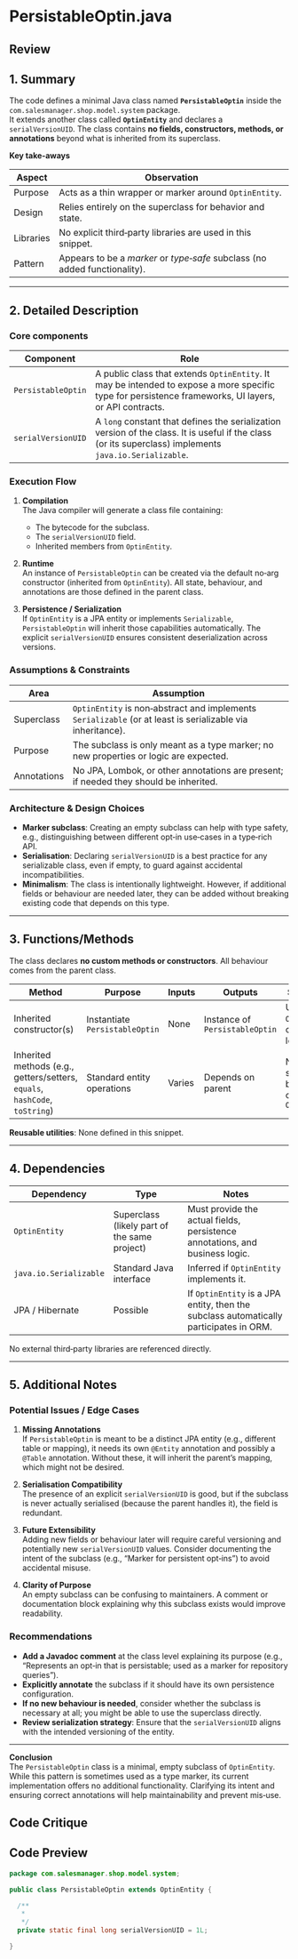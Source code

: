 # PersistableOptin.java

## Review

## 1. Summary

The code defines a minimal Java class named **`PersistableOptin`** inside the `com.salesmanager.shop.model.system` package.  
It extends another class called **`OptinEntity`** and declares a `serialVersionUID`.  The class contains **no fields, constructors, methods, or annotations** beyond what is inherited from its superclass.

**Key take‑aways**

| Aspect | Observation |
|--------|-------------|
| Purpose | Acts as a thin wrapper or marker around `OptinEntity`. |
| Design | Relies entirely on the superclass for behavior and state. |
| Libraries | No explicit third‑party libraries are used in this snippet. |
| Pattern | Appears to be a *marker* or *type‑safe* subclass (no added functionality). |

---

## 2. Detailed Description

### Core components

| Component | Role |
|-----------|------|
| `PersistableOptin` | A public class that extends `OptinEntity`. It may be intended to expose a more specific type for persistence frameworks, UI layers, or API contracts. |
| `serialVersionUID` | A `long` constant that defines the serialization version of the class. It is useful if the class (or its superclass) implements `java.io.Serializable`. |

### Execution Flow

1. **Compilation**  
   The Java compiler will generate a class file containing:
   - The bytecode for the subclass.
   - The `serialVersionUID` field.
   - Inherited members from `OptinEntity`.

2. **Runtime**  
   An instance of `PersistableOptin` can be created via the default no‑arg constructor (inherited from `OptinEntity`). All state, behaviour, and annotations are those defined in the parent class.

3. **Persistence / Serialization**  
   If `OptinEntity` is a JPA entity or implements `Serializable`, `PersistableOptin` will inherit those capabilities automatically. The explicit `serialVersionUID` ensures consistent deserialization across versions.

### Assumptions & Constraints

| Area | Assumption |
|------|------------|
| Superclass | `OptinEntity` is non‑abstract and implements `Serializable` (or at least is serializable via inheritance). |
| Purpose | The subclass is only meant as a type marker; no new properties or logic are expected. |
| Annotations | No JPA, Lombok, or other annotations are present; if needed they should be inherited. |

### Architecture & Design Choices

- **Marker subclass**: Creating an empty subclass can help with type safety, e.g., distinguishing between different opt‑in use‑cases in a type‑rich API.
- **Serialisation**: Declaring `serialVersionUID` is a best practice for any serializable class, even if empty, to guard against accidental incompatibilities.
- **Minimalism**: The class is intentionally lightweight. However, if additional fields or behaviour are needed later, they can be added without breaking existing code that depends on this type.

---

## 3. Functions/Methods

The class declares **no custom methods or constructors**. All behaviour comes from the parent class.

| Method | Purpose | Inputs | Outputs | Side‑effects |
|--------|---------|--------|---------|--------------|
| Inherited constructor(s) | Instantiate `PersistableOptin` | None | Instance of `PersistableOptin` | Uses `OptinEntity`'s constructor logic |
| Inherited methods (e.g., getters/setters, `equals`, `hashCode`, `toString`) | Standard entity operations | Varies | Depends on parent | No side‑effects beyond those of `OptinEntity` |

**Reusable utilities**: None defined in this snippet.

---

## 4. Dependencies

| Dependency | Type | Notes |
|------------|------|-------|
| `OptinEntity` | Superclass (likely part of the same project) | Must provide the actual fields, persistence annotations, and business logic. |
| `java.io.Serializable` | Standard Java interface | Inferred if `OptinEntity` implements it. |
| JPA / Hibernate | Possible | If `OptinEntity` is a JPA entity, then the subclass automatically participates in ORM. |

No external third‑party libraries are referenced directly.

---

## 5. Additional Notes

### Potential Issues / Edge Cases

1. **Missing Annotations**  
   If `PersistableOptin` is meant to be a distinct JPA entity (e.g., different table or mapping), it needs its own `@Entity` annotation and possibly a `@Table` annotation. Without these, it will inherit the parent’s mapping, which might not be desired.

2. **Serialisation Compatibility**  
   The presence of an explicit `serialVersionUID` is good, but if the subclass is never actually serialised (because the parent handles it), the field is redundant.

3. **Future Extensibility**  
   Adding new fields or behaviour later will require careful versioning and potentially new `serialVersionUID` values. Consider documenting the intent of the subclass (e.g., “Marker for persistent opt‑ins”) to avoid accidental misuse.

4. **Clarity of Purpose**  
   An empty subclass can be confusing to maintainers. A comment or documentation block explaining why this subclass exists would improve readability.

### Recommendations

- **Add a Javadoc comment** at the class level explaining its purpose (e.g., “Represents an opt‑in that is persistable; used as a marker for repository queries”).  
- **Explicitly annotate** the subclass if it should have its own persistence configuration.  
- **If no new behaviour is needed**, consider whether the subclass is necessary at all; you might be able to use the superclass directly.  
- **Review serialization strategy**: Ensure that the `serialVersionUID` aligns with the intended versioning of the entity.

---

**Conclusion**  
The `PersistableOptin` class is a minimal, empty subclass of `OptinEntity`. While this pattern is sometimes used as a type marker, its current implementation offers no additional functionality. Clarifying its intent and ensuring correct annotations will help maintainability and prevent mis‑use.

## Code Critique



## Code Preview

```java
package com.salesmanager.shop.model.system;

public class PersistableOptin extends OptinEntity {

  /**
   * 
   */
  private static final long serialVersionUID = 1L;

}



```
